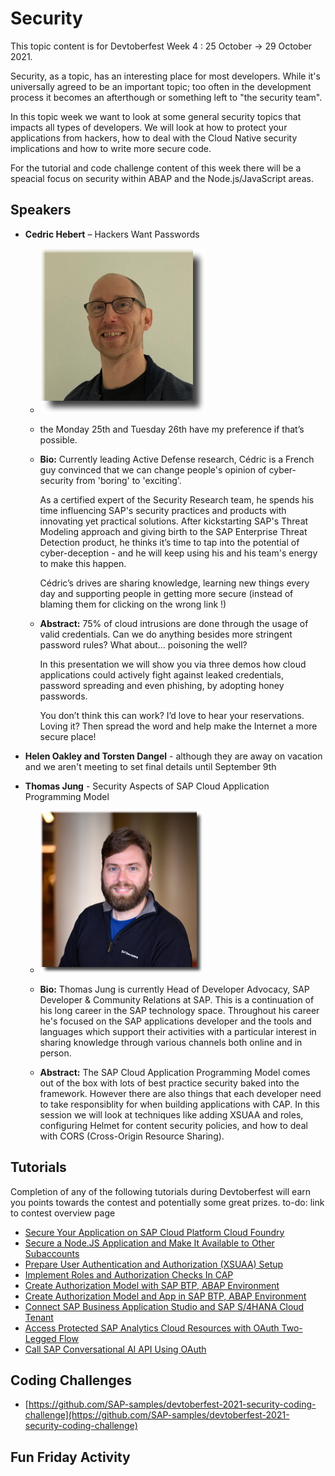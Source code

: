 # Security

This topic content is for Devtoberfest Week 4 : 25 October → 29 October 2021.

Security, as a topic, has an interesting place for most developers.  While it's universally agreed to be an important topic; too often in the development process it becomes an afterthough or something left to "the security team". 

In this topic week we want to look at some general security topics that impacts all types of developers. We will look at how to protect your applications from hackers, how to deal with the Cloud Native security implications and how to write more secure code. 

For the tutorial and code challenge content of this week there will be a speacial focus on security within ABAP and the Node.js/JavaScript areas.

## Speakers

* **Cedric Hebert** – Hackers Want Passwords
  * ![Cedirc Hebert](../../images/CedricHebert_132px_shade.png)
  * the Monday 25th and Tuesday 26th have my preference if that’s possible.
  * **Bio:** Currently leading Active Defense research, Cédric is a French guy convinced that we can change people's opinion of cyber-security from 'boring' to 'exciting'.

    As a certified expert of the Security Research team, he spends his time influencing SAP's security practices and products with innovating yet practical solutions. After kickstarting SAP's Threat Modeling approach and giving birth to the SAP Enterprise Threat Detection product, he thinks it’s time to tap into the potential of cyber-deception - and he will keep using his and his team's energy to make this happen.

    Cédric’s drives are sharing knowledge, learning new things every day and supporting people in getting more secure (instead of blaming them for clicking on the wrong link !)

  * **Abstract:** 75% of cloud intrusions are done through the usage of valid credentials. Can we do anything besides more stringent password rules? What about… poisoning the well?
  
    In this presentation we will show you via three demos how cloud applications could actively fight against leaked credentials, password spreading and even phishing, by adopting honey passwords.

    You don’t think this can work? I’d love to hear your reservations. Loving it? Then spread the word and help make the Internet a more secure place!

* **Helen Oakley and Torsten Dangel** - although they are away on vacation and we aren't meeting to set final details until September 9th
  
* **Thomas Jung** - Security Aspects of SAP Cloud Application Programming Model
  * ![Thomas Jung](../../images/ThomasJung_250px_shade.png)

  * **Bio:** Thomas Jung is currently Head of Developer Advocacy, SAP Developer & Community Relations at SAP. This is a continuation of his long career in the SAP technology space. Throughout his career he's focused on the SAP applications developer and the tools and languages which support their activities with a particular interest in sharing knowledge through various channels both online and in person.

  * **Abstract:** The SAP Cloud Application Programming Model comes out of the box with lots of best practice security baked into the framework.  However there are also things that each developer need to take responsiblity for when building applications with CAP. In this session we will look at techniques like adding XSUAA and roles, configuring Helmet for content security policies, and how to deal with CORS (Cross-Origin Resource Sharing). 


## Tutorials

Completion of any of the following tutorials during Devtoberfest will earn you points towards the contest and potentially some great prizes. to-do: link to contest overview page

* [Secure Your Application on SAP Cloud Platform Cloud Foundry](https://developers.sap.com/group.cloudsdk-more-features.html)
* [Secure a Node.JS Application and Make It Available to Other Subaccounts](https://developers.sap.com/group.cp-cf-security-xsuaa.html)
* [Prepare User Authentication and Authorization (XSUAA) Setup](https://developers.sap.com/tutorials/btp-app-prepare-xsuaa.html)
* [Implement Roles and Authorization Checks In CAP](https://developers.sap.com/tutorials/btp-app-cap-roles.html)
* [Create Authorization Model with SAP BTP, ABAP Environment](https://developers.sap.com/group.abap-env-authorizations.html)
* [Create Authorization Model and App in SAP BTP, ABAP Environment](https://developers.sap.com/tutorials/abap-environment-authorization.html)
* [Connect SAP Business Application Studio and SAP S/4HANA Cloud Tenant](https://developers.sap.com/tutorials/abap-custom-ui-bas-connect-s4hc.html)
* [Access Protected SAP Analytics Cloud Resources with OAuth Two-Legged Flow](https://developers.sap.com/tutorials/sac-secure-oauth.html)
* [Call SAP Conversational AI API Using OAuth](https://developers.sap.com/tutorials/conversational-ai-api-oauth.html)

## Coding Challenges

* [https://github.com/SAP-samples/devtoberfest-2021-security-coding-challenge](https://github.com/SAP-samples/devtoberfest-2021-security-coding-challenge)

## Fun Friday Activity
